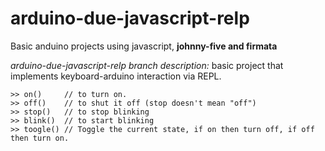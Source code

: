 # arduino-due-javascript-relp
Basic anduino projects using javascript, **johnny-five and firmata**

*arduino-due-javascript-relp branch description:* basic project that implements keyboard-arduino interaction via REPL.

`>> on()     // to turn on.`<br/>
`>> off()    // to shut it off (stop doesn't mean "off")`<br/>
`>> stop()   // to stop blinking`<br/>
`>> blink()  // to start blinking`<br/>
`>> toogle() // Toggle the current state, if on then turn off, if off then turn on.`


